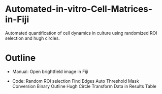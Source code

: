 # Automated-in-vitro-Cell-Matrices-in-Fiji

Automated quantification of cell dynamics in culture using randomized ROI selection and hugh circles. 

# Outline
 - Manual:
  Open brightfield image in Fiji
  
 - Code:
  Random ROI selection
  Find Edges
  Auto Threshold
  Mask Conversion
  Binary Outline
  Hugh Circle Transform
  Data in Results Table
